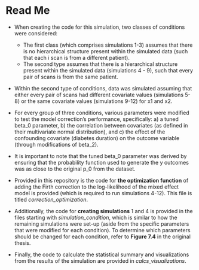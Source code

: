 # Read Me

- When creating the code for this simulation, two classes of conditions were considered:
  - The first class (which comprises simulations 1-3) assumes that there is no hierarchical structure present within the simulated data (such that each i scan is from a different patient).
  - The second type assumes that there is a hierarchical structure present within the simulated data (simulations 4 - 9), such that every pair of scans is from the same patient.
 
- Within the second type of conditions, data was simulated assuming that either every pair of scans had different covariate values (simulations 5-8) or the same covariate values (simulations 9-12) for x1 and x2.
  
- For every group of three conditions, various parameters were modified to test the model correction’s performance, specifically: a) a tuned beta_0 parameter, b) the correlation between covariates (as defined in their multivariate normal distribution), and c) the effect of the confounding covariate (diabetes duration) on the outcome variable (through modifications of beta_2).
  
- It is important to note that the tuned beta_0 parameter was derived by ensuring that the probability function used to generate the y outcomes was as close to the original p_0 from the dataset.
  
- Provided in this repository is the code for **the optimization function** of adding the Firth correction to the log-likelihood of the mixed effect model is provided (which is required to run simulations 4-12). This file is titled *correction_optimization*. 

- Additionally, the code for **creating simulations** 1 and 4 is provided in the files starting with *simulation_condition*, which is similar to how the remaining simulations were set-up (aside from the specific parameters that were modified for each condition). To determine which parameters should be changed for each condition, refer to **Figure 7.4** in the original thesis.

- Finally, the code to calculate the statistical summary and visualizations from the results of the simulation are provided in *calcs_visualizations*. 

